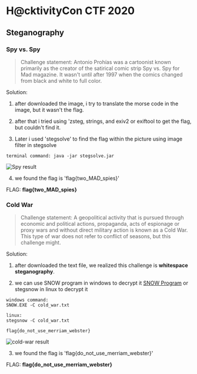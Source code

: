 # H@cktivityCon CTF 2020

## Steganography

### Spy vs. Spy

> Challenge statement:
> Antonio Prohías was a cartoonist known primarily as the creator of the satirical comic strip Spy vs. Spy for Mad magazine. It wasn't until after 1997 when the comics changed from black and white to full color.

Solution:
1. after downloaded the image, i try to translate the morse code in the image,
    but it wasn't the flag.

2. after that i tried using 'zsteg, strings, and exiv2 or exiftool to get the flag, but
    couldn't find it.

3. Later i used 'stegsolve' to find the flag within the picture using image filter in stegsolve

```
terminal command: java -jar stegsolve.jar
```

![Spy result](https://github.com/m0nkeyt3ch/CTFs-Writeups/blob/master/HacktivityCon-CTF-2020/Image/spy-result.png)      

4. we found the flag is 'flag{two_MAD_spies}'

FLAG: **flag{two_MAD_spies}**

### Cold War
> Challenge statement:
> A geopolitical activity that is pursued through economic and political actions, propaganda, acts of espionage or proxy wars and without direct military action is known as a Cold War. This type of war does not refer to conflict of seasons, but this challenge might.

Solution:
1. after downloaded the text file, we realized this challenge is **whitespace steganography**.

2. we can use SNOW program in windows to decrypt it [SNOW Program](http://www.darkside.com.au/snow/) or stegsnow in linux to decrypt it

```
windows command: 
SNOW.EXE -C cold_war.txt

linux: 
stegsnow -C cold_war.txt 

flag{do_not_use_merriam_webster}
```

![cold-war result](https://github.com/m0nkeyt3ch/CTFs-Writeups/blob/master/HacktivityCon-CTF-2020/Image/cold-war.png?raw=true)      

3. we found the flag is 'flag{do_not_use_merriam_webster}'

FLAG: **flag{do_not_use_merriam_webster}**